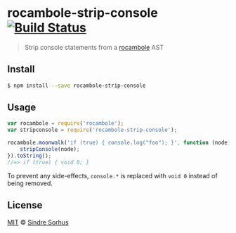# rocambole-strip-console [![Build Status](https://travis-ci.org/sindresorhus/rocambole-strip-console.svg?branch=master)](https://travis-ci.org/sindresorhus/rocambole-strip-console)

> Strip console statements from a [rocambole](https://github.com/millermedeiros/rocambole) AST


## Install

```bash
$ npm install --save rocambole-strip-console
```


## Usage

```js
var rocambole = require('rocambole');
var stripconsole = require('rocambole-strip-console');

rocambole.moonwalk('if (true) { console.log("foo"); }', function (node) {
	stripConsole(node);
}).toString();
//=> if (true) { void 0; }
```

To prevent any side-effects, `console.*` is replaced with `void 0` instead of being removed.


## License

[MIT](http://opensource.org/licenses/MIT) © [Sindre Sorhus](http://sindresorhus.com)
